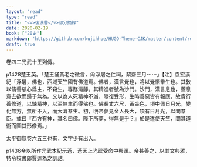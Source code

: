 ```yaml
---
layout: "read"
type: "read"
title: "<v>後漢書</v>部分摘錄"
date: 2020-02-19
book: ["20史"]
markdown: 'https://github.com/kujihhoe/HUGO-Theme-CJK/master/content/read/20-史/003-後漢書雜.md'
draft: true
---
```


卷四二光武十王列傳。

p1428楚王英。「楚王誦黃老之微言，尙浮屠之仁祠，絜齋三月⋯⋯」【注】袁宏<v>漢紀</v>「浮屠，佛也，西域天竺國有佛道焉。佛者，漢言覺也，將以覺悟羣生也。其敎以脩善慈心爲主，不殺生，專務清靜。其精進者號為沙門。沙門，漢言息也，蓋息意去欲而歸于無為。又以為人死精神不滅，隨復受形，生時善惡皆有報應，故貴行善修道，以鍊精神，以至無生而得佛也。佛長丈六尺，黃金色，項中佩日月光，變化無方，無所不入，而大濟羣生。初，明帝夢見金人長大，項有日月光，以問羣臣。或曰『西方有神，其名曰佛。陛下所夢，得無是乎？』於是遣使天竺，問其道術而圖其形像焉。」

太平御覽卷六五三也有，文字少有出入。

p1436帝以所作<v>光武本紀</v>示蒼，蒼因上光武受命中興頌。帝甚善之，以其文典雅，特令校書郎賈逵為之訓詁。
